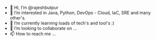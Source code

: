 - 👋 Hi, I’m @rajeshbutpur
- 👀 I’m interested in Java, Python, DevOps - Cloud, IaC, SRE and many other's.
- 🌱 I’m currently learning loads of tech's and tool's :)
- 💞️ I’m looking to collaborate on ...
- 📫 How to reach me ...

<!---
rajeshbutpur/rajeshbutpur is a ✨ special ✨ repository because its `README.md` (this file) appears on your GitHub profile.
You can click the Preview link to take a look at your changes.
--->
